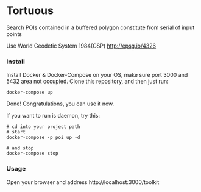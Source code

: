 # Tortuous

Search POIs contained in a buffered polygon constitute from serial of input points

Use World Geodetic System 1984(GSP) http://epsg.io/4326

### Install

Install Docker & Docker-Compose on your OS, make sure port 3000 and 5432 area not occupied.
Clone this repository, and then just run:

```shell
docker-compose up
```

Done! Congratulations, you can use it now.

If you want to run is daemon, try this:

```shell
# cd into your project path
# start
docker-compose -p poi up -d

# and stop
docker-compose stop
```

### Usage

Open your browser and address http://localhost:3000/toolkit
